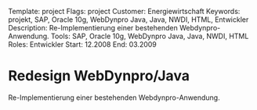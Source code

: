 Template: project
Flags: project
Customer: Energiewirtschaft
Keywords: projekt, SAP, Oracle 10g, WebDynpro Java, Java, NWDI, HTML, Entwickler
Description: Re-Implementierung einer bestehenden Webdynpro-Anwendung.
Tools: SAP, Oracle 10g, WebDynpro Java, Java, NWDI, HTML
Roles: Entwickler
Start: 12.2008
End: 03.2009

# Redesign WebDynpro/Java

Re-Implementierung einer bestehenden Webdynpro-Anwendung.


